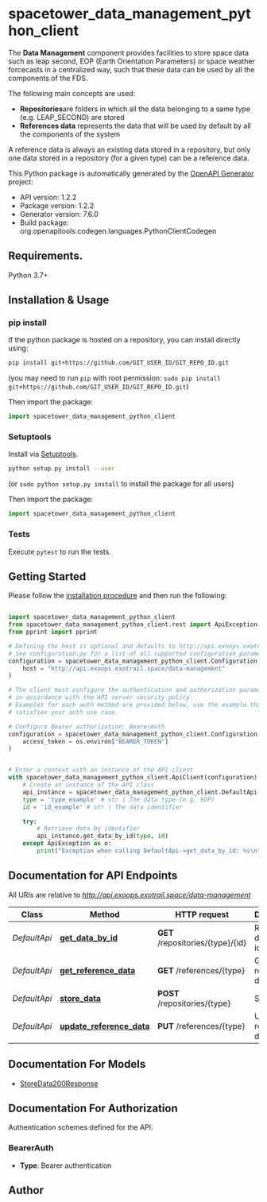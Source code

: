 # spacetower_data_management_python_client
The <b>Data Management</b> component provides facilities to store space
data such as leap second, EOP (Earth Orientation Parameters) or space weather
forcecasts in a centralized way, such that these data can be used by all the 
components of the FDS.

The following main concepts are used:

<ul>
  <li><b>Repositories</b>are folders in which all the data belonging to a same
  type (e.g. LEAP_SECOND) are stored</li>
  <li><b>References data</b> represents the data that will be used by default
  by all the components of the system</li>
</ul>

A reference data is always an existing data stored in a repository, but only one 
data stored in a repository (for a given type) can be a reference data.


This Python package is automatically generated by the [OpenAPI Generator](https://openapi-generator.tech) project:

- API version: 1.2.2
- Package version: 1.2.2
- Generator version: 7.6.0
- Build package: org.openapitools.codegen.languages.PythonClientCodegen

## Requirements.

Python 3.7+

## Installation & Usage
### pip install

If the python package is hosted on a repository, you can install directly using:

```sh
pip install git+https://github.com/GIT_USER_ID/GIT_REPO_ID.git
```
(you may need to run `pip` with root permission: `sudo pip install git+https://github.com/GIT_USER_ID/GIT_REPO_ID.git`)

Then import the package:
```python
import spacetower_data_management_python_client
```

### Setuptools

Install via [Setuptools](http://pypi.python.org/pypi/setuptools).

```sh
python setup.py install --user
```
(or `sudo python setup.py install` to install the package for all users)

Then import the package:
```python
import spacetower_data_management_python_client
```

### Tests

Execute `pytest` to run the tests.

## Getting Started

Please follow the [installation procedure](#installation--usage) and then run the following:

```python

import spacetower_data_management_python_client
from spacetower_data_management_python_client.rest import ApiException
from pprint import pprint

# Defining the host is optional and defaults to http://api.exoops.exotrail.space/data-management
# See configuration.py for a list of all supported configuration parameters.
configuration = spacetower_data_management_python_client.Configuration(
    host = "http://api.exoops.exotrail.space/data-management"
)

# The client must configure the authentication and authorization parameters
# in accordance with the API server security policy.
# Examples for each auth method are provided below, use the example that
# satisfies your auth use case.

# Configure Bearer authorization: BearerAuth
configuration = spacetower_data_management_python_client.Configuration(
    access_token = os.environ["BEARER_TOKEN"]
)


# Enter a context with an instance of the API client
with spacetower_data_management_python_client.ApiClient(configuration) as api_client:
    # Create an instance of the API class
    api_instance = spacetower_data_management_python_client.DefaultApi(api_client)
    type = 'type_example' # str | The data type (e.g. EOP)
    id = 'id_example' # str | The data identifier

    try:
        # Retrieve data by identifier
        api_instance.get_data_by_id(type, id)
    except ApiException as e:
        print("Exception when calling DefaultApi->get_data_by_id: %s\n" % e)

```

## Documentation for API Endpoints

All URIs are relative to *http://api.exoops.exotrail.space/data-management*

Class | Method | HTTP request | Description
------------ | ------------- | ------------- | -------------
*DefaultApi* | [**get_data_by_id**](docs/DefaultApi.md#get_data_by_id) | **GET** /repositories/{type}/{id} | Retrieve data by identifier
*DefaultApi* | [**get_reference_data**](docs/DefaultApi.md#get_reference_data) | **GET** /references/{type} | Get reference data
*DefaultApi* | [**store_data**](docs/DefaultApi.md#store_data) | **POST** /repositories/{type} | Store data
*DefaultApi* | [**update_reference_data**](docs/DefaultApi.md#update_reference_data) | **PUT** /references/{type} | Update reference data


## Documentation For Models

 - [StoreData200Response](docs/StoreData200Response.md)


<a id="documentation-for-authorization"></a>
## Documentation For Authorization


Authentication schemes defined for the API:
<a id="BearerAuth"></a>
### BearerAuth

- **Type**: Bearer authentication


## Author




